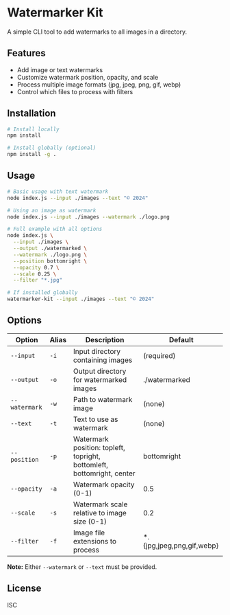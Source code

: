 # Watermarker Kit

A simple CLI tool to add watermarks to all images in a directory.

## Features

- Add image or text watermarks
- Customize watermark position, opacity, and scale
- Process multiple image formats (jpg, jpeg, png, gif, webp)
- Control which files to process with filters

## Installation

```bash
# Install locally
npm install

# Install globally (optional)
npm install -g .
```

## Usage

```bash
# Basic usage with text watermark
node index.js --input ./images --text "© 2024"

# Using an image as watermark
node index.js --input ./images --watermark ./logo.png

# Full example with all options
node index.js \
  --input ./images \
  --output ./watermarked \
  --watermark ./logo.png \
  --position bottomright \
  --opacity 0.7 \
  --scale 0.25 \
  --filter "*.jpg"

# If installed globally
watermarker-kit --input ./images --text "© 2024"
```

## Options

| Option | Alias | Description | Default |
|--------|-------|-------------|---------|
| `--input` | `-i` | Input directory containing images | (required) |
| `--output` | `-o` | Output directory for watermarked images | ./watermarked |
| `--watermark` | `-w` | Path to watermark image | (none) |
| `--text` | `-t` | Text to use as watermark | (none) |
| `--position` | `-p` | Watermark position: topleft, topright, bottomleft, bottomright, center | bottomright |
| `--opacity` | `-a` | Watermark opacity (0-1) | 0.5 |
| `--scale` | `-s` | Watermark scale relative to image size (0-1) | 0.2 |
| `--filter` | `-f` | Image file extensions to process | *.{jpg,jpeg,png,gif,webp} |

**Note:** Either `--watermark` or `--text` must be provided.

## License

ISC 